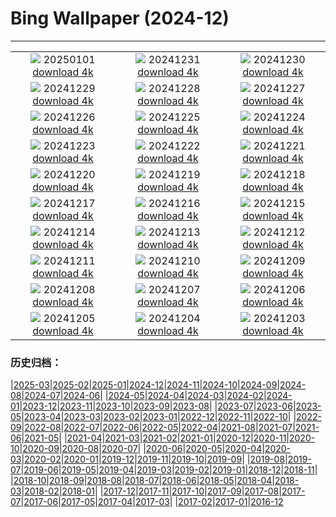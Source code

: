 # Bing Wallpaper (2024-12)
**************
| | | |
|:-:|:-:|:-:|
| ![](https://www.bing.com/th?id=OHR.CANYE24_FR-CA7534148922_1920x1080.jpg) 20250101 [download 4k](https://www.bing.com/th?id=OHR.CANYE24_FR-CA7534148922_UHD.jpg) | ![](https://www.bing.com/th?id=OHR.MountFieldNP_FR-CA7134371574_1920x1080.jpg) 20241231 [download 4k](https://www.bing.com/th?id=OHR.MountFieldNP_FR-CA7134371574_UHD.jpg) | ![](https://www.bing.com/th?id=OHR.BorobudurBells_FR-CA7089103759_1920x1080.jpg) 20241230 [download 4k](https://www.bing.com/th?id=OHR.BorobudurBells_FR-CA7089103759_UHD.jpg) |
| ![](https://www.bing.com/th?id=OHR.CoralTurtle_FR-CA6869883059_1920x1080.jpg) 20241229 [download 4k](https://www.bing.com/th?id=OHR.CoralTurtle_FR-CA6869883059_UHD.jpg) | ![](https://www.bing.com/th?id=OHR.LakeBledSnow_FR-CA6860271239_1920x1080.jpg) 20241228 [download 4k](https://www.bing.com/th?id=OHR.LakeBledSnow_FR-CA6860271239_UHD.jpg) | ![](https://www.bing.com/th?id=OHR.BoxingDay24_FR-CA1518470041_1920x1080.jpg) 20241227 [download 4k](https://www.bing.com/th?id=OHR.BoxingDay24_FR-CA1518470041_UHD.jpg) |
| ![](https://www.bing.com/th?id=OHR.Christmas24_FR-CA6807039694_1920x1080.jpg) 20241226 [download 4k](https://www.bing.com/th?id=OHR.Christmas24_FR-CA6807039694_UHD.jpg) | ![](https://www.bing.com/th?id=OHR.SantaSnowglobe_FR-CA6593059116_1920x1080.jpg) 20241225 [download 4k](https://www.bing.com/th?id=OHR.SantaSnowglobe_FR-CA6593059116_UHD.jpg) | ![](https://www.bing.com/th?id=OHR.FestivusCranes_FR-CA6325415770_1920x1080.jpg) 20241224 [download 4k](https://www.bing.com/th?id=OHR.FestivusCranes_FR-CA6325415770_UHD.jpg) |
| ![](https://www.bing.com/th?id=OHR.CrystalPier_FR-CA7850031267_1920x1080.jpg) 20241223 [download 4k](https://www.bing.com/th?id=OHR.CrystalPier_FR-CA7850031267_UHD.jpg) | ![](https://www.bing.com/th?id=OHR.SolsticeHalo_FR-CA5700741639_1920x1080.jpg) 20241222 [download 4k](https://www.bing.com/th?id=OHR.SolsticeHalo_FR-CA5700741639_UHD.jpg) | ![](https://www.bing.com/th?id=OHR.SantaClausVillage_FR-CA3164872000_1920x1080.jpg) 20241221 [download 4k](https://www.bing.com/th?id=OHR.SantaClausVillage_FR-CA3164872000_UHD.jpg) |
| ![](https://www.bing.com/th?id=OHR.SibiuRomania_FR-CA5341145448_1920x1080.jpg) 20241220 [download 4k](https://www.bing.com/th?id=OHR.SibiuRomania_FR-CA5341145448_UHD.jpg) | ![](https://www.bing.com/th?id=OHR.NutcrackerBallet_FR-CA2554047378_1920x1080.jpg) 20241219 [download 4k](https://www.bing.com/th?id=OHR.NutcrackerBallet_FR-CA2554047378_UHD.jpg) | ![](https://www.bing.com/th?id=OHR.ReinefjordenNorway_FR-CA4918243263_1920x1080.jpg) 20241218 [download 4k](https://www.bing.com/th?id=OHR.ReinefjordenNorway_FR-CA4918243263_UHD.jpg) |
| ![](https://www.bing.com/th?id=OHR.SalzburgSnow_FR-CA8518855447_1920x1080.jpg) 20241217 [download 4k](https://www.bing.com/th?id=OHR.SalzburgSnow_FR-CA8518855447_UHD.jpg) | ![](https://www.bing.com/th?id=OHR.MisurinaLake_FR-CA4286276291_1920x1080.jpg) 20241216 [download 4k](https://www.bing.com/th?id=OHR.MisurinaLake_FR-CA4286276291_UHD.jpg) | ![](https://www.bing.com/th?id=OHR.NorthernHawkOwl_FR-CA4030609030_1920x1080.jpg) 20241215 [download 4k](https://www.bing.com/th?id=OHR.NorthernHawkOwl_FR-CA4030609030_UHD.jpg) |
| ![](https://www.bing.com/th?id=OHR.ChristmasBudapest_FR-CA8168719338_1920x1080.jpg) 20241214 [download 4k](https://www.bing.com/th?id=OHR.ChristmasBudapest_FR-CA8168719338_UHD.jpg) | ![](https://www.bing.com/th?id=OHR.WildPoinsettia_FR-CA2997084184_1920x1080.jpg) 20241213 [download 4k](https://www.bing.com/th?id=OHR.WildPoinsettia_FR-CA2997084184_UHD.jpg) | ![](https://www.bing.com/th?id=OHR.DolomitesSky_FR-CA1628831705_1920x1080.jpg) 20241212 [download 4k](https://www.bing.com/th?id=OHR.DolomitesSky_FR-CA1628831705_UHD.jpg) |
| ![](https://www.bing.com/th?id=OHR.CornwallSnow_FR-CA1404648884_1920x1080.jpg) 20241211 [download 4k](https://www.bing.com/th?id=OHR.CornwallSnow_FR-CA1404648884_UHD.jpg) | ![](https://www.bing.com/th?id=OHR.GuanacosChile_FR-CA0938601929_1920x1080.jpg) 20241210 [download 4k](https://www.bing.com/th?id=OHR.GuanacosChile_FR-CA0938601929_UHD.jpg) | ![](https://www.bing.com/th?id=OHR.ReopeningNotreDame_FR-CA5489836690_1920x1080.jpg) 20241209 [download 4k](https://www.bing.com/th?id=OHR.ReopeningNotreDame_FR-CA5489836690_UHD.jpg) |
| ![](https://www.bing.com/th?id=OHR.TorontoWinterSkyline_FR-CA4116512200_1920x1080.jpg) 20241208 [download 4k](https://www.bing.com/th?id=OHR.TorontoWinterSkyline_FR-CA4116512200_UHD.jpg) | ![](https://www.bing.com/th?id=OHR.HelsinkiDusk_FR-CA2777107787_1920x1080.jpg) 20241207 [download 4k](https://www.bing.com/th?id=OHR.HelsinkiDusk_FR-CA2777107787_UHD.jpg) | ![](https://www.bing.com/th?id=OHR.MonoTufa_FR-CA2264462783_1920x1080.jpg) 20241206 [download 4k](https://www.bing.com/th?id=OHR.MonoTufa_FR-CA2264462783_UHD.jpg) |
| ![](https://www.bing.com/th?id=OHR.RhinosKenya_FR-CA8302013290_1920x1080.jpg) 20241205 [download 4k](https://www.bing.com/th?id=OHR.RhinosKenya_FR-CA8302013290_UHD.jpg) | ![](https://www.bing.com/th?id=OHR.JaipurFort_FR-CA8032465470_1920x1080.jpg) 20241204 [download 4k](https://www.bing.com/th?id=OHR.JaipurFort_FR-CA8032465470_UHD.jpg) | ![](https://www.bing.com/th?id=OHR.SnowMoose_FR-CA5366514612_1920x1080.jpg) 20241203 [download 4k](https://www.bing.com/th?id=OHR.SnowMoose_FR-CA5366514612_UHD.jpg) |

### 历史归档：

|[2025-03](/../2025-03/2025-03.md)|[2025-02](/../2025-02/2025-02.md)|[2025-01](/../2025-01/2025-01.md)|[2024-12](/2024-12.md)|[2024-11](/../2024-11/2024-11.md)|[2024-10](/../2024-10/2024-10.md)|[2024-09](/../2024-09/2024-09.md)|[2024-08](/../2024-08/2024-08.md)|[2024-07](/../2024-07/2024-07.md)|[2024-06](/../2024-06/2024-06.md)|
|[2024-05](/../2024-05/2024-05.md)|[2024-04](/../2024-04/2024-04.md)|[2024-03](/../2024-03/2024-03.md)|[2024-02](/../2024-02/2024-02.md)|[2024-01](/../2024-01/2024-01.md)|[2023-12](/../2023-12/2023-12.md)|[2023-11](/../2023-11/2023-11.md)|[2023-10](/../2023-10/2023-10.md)|[2023-09](/../2023-09/2023-09.md)|[2023-08](/../2023-08/2023-08.md)|
|[2023-07](/../2023-07/2023-07.md)|[2023-06](/../2023-06/2023-06.md)|[2023-05](/../2023-05/2023-05.md)|[2023-04](/../2023-04/2023-04.md)|[2023-03](/../2023-03/2023-03.md)|[2023-02](/../2023-02/2023-02.md)|[2023-01](/../2023-01/2023-01.md)|[2022-12](/../2022-12/2022-12.md)|[2022-11](/../2022-11/2022-11.md)|[2022-10](/../2022-10/2022-10.md)|
|[2022-09](/../2022-09/2022-09.md)|[2022-08](/../2022-08/2022-08.md)|[2022-07](/../2022-07/2022-07.md)|[2022-06](/../2022-06/2022-06.md)|[2022-05](/../2022-05/2022-05.md)|[2022-04](/../2022-04/2022-04.md)|[2021-08](/../2021-08/2021-08.md)|[2021-07](/../2021-07/2021-07.md)|[2021-06](/../2021-06/2021-06.md)|[2021-05](/../2021-05/2021-05.md)|
|[2021-04](/../2021-04/2021-04.md)|[2021-03](/../2021-03/2021-03.md)|[2021-02](/../2021-02/2021-02.md)|[2021-01](/../2021-01/2021-01.md)|[2020-12](/../2020-12/2020-12.md)|[2020-11](/../2020-11/2020-11.md)|[2020-10](/../2020-10/2020-10.md)|[2020-09](/../2020-09/2020-09.md)|[2020-08](/../2020-08/2020-08.md)|[2020-07](/../2020-07/2020-07.md)|
|[2020-06](/../2020-06/2020-06.md)|[2020-05](/../2020-05/2020-05.md)|[2020-04](/../2020-04/2020-04.md)|[2020-03](/../2020-03/2020-03.md)|[2020-02](/../2020-02/2020-02.md)|[2020-01](/../2020-01/2020-01.md)|[2019-12](/../2019-12/2019-12.md)|[2019-11](/../2019-11/2019-11.md)|[2019-10](/../2019-10/2019-10.md)|[2019-09](/../2019-09/2019-09.md)|
|[2019-08](/../2019-08/2019-08.md)|[2019-07](/../2019-07/2019-07.md)|[2019-06](/../2019-06/2019-06.md)|[2019-05](/../2019-05/2019-05.md)|[2019-04](/../2019-04/2019-04.md)|[2019-03](/../2019-03/2019-03.md)|[2019-02](/../2019-02/2019-02.md)|[2019-01](/../2019-01/2019-01.md)|[2018-12](/../2018-12/2018-12.md)|[2018-11](/../2018-11/2018-11.md)|
|[2018-10](/../2018-10/2018-10.md)|[2018-09](/../2018-09/2018-09.md)|[2018-08](/../2018-08/2018-08.md)|[2018-07](/../2018-07/2018-07.md)|[2018-06](/../2018-06/2018-06.md)|[2018-05](/../2018-05/2018-05.md)|[2018-04](/../2018-04/2018-04.md)|[2018-03](/../2018-03/2018-03.md)|[2018-02](/../2018-02/2018-02.md)|[2018-01](/../2018-01/2018-01.md)|
|[2017-12](/../2017-12/2017-12.md)|[2017-11](/../2017-11/2017-11.md)|[2017-10](/../2017-10/2017-10.md)|[2017-09](/../2017-09/2017-09.md)|[2017-08](/../2017-08/2017-08.md)|[2017-07](/../2017-07/2017-07.md)|[2017-06](/../2017-06/2017-06.md)|[2017-05](/../2017-05/2017-05.md)|[2017-04](/../2017-04/2017-04.md)|[2017-03](/../2017-03/2017-03.md)|
|[2017-02](/../2017-02/2017-02.md)|[2017-01](/../2017-01/2017-01.md)|[2016-12](/../2016-12/2016-12.md)